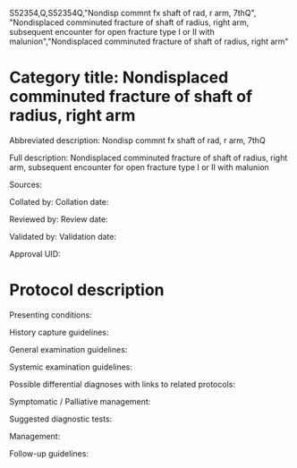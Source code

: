 S52354,Q,S52354Q,"Nondisp commnt fx shaft of rad, r arm, 7thQ", "Nondisplaced comminuted fracture of shaft of radius, right arm, subsequent encounter for open fracture type I or II with malunion","Nondisplaced comminuted fracture of shaft of radius, right arm"
# Category title: Nondisplaced comminuted fracture of shaft of radius, right arm

Abbreviated description: Nondisp commnt fx shaft of rad, r arm, 7thQ

Full description: Nondisplaced comminuted fracture of shaft of radius, right arm, subsequent encounter for open fracture type I or II with malunion

Sources:

Collated by:
Collation date:

Reviewed by:
Review date:

Validated by:
Validation date:

Approval UID:

# Protocol description

Presenting conditions:

History capture guidelines:

General examination guidelines:

Systemic examination guidelines:

Possible differential diagnoses with links to related protocols:

Symptomatic / Palliative management:

Suggested diagnostic tests:

Management:

Follow-up guidelines:

